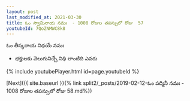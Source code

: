 ```yaml
---
layout: post
last_modified_at: 2021-03-30
title: ఓం స్వామినాయ నమః  - 1008 రోజుల తపస్సులో రోజు  57
youtubeId: 7QoZNMWC8k8
---
```

 
 
 ఓం తీస్కరాయ నిధయే నమః  
 
 -  భక్తులకు వెలుగునిచ్చే నిధి లాంటిది ఎవరు 
 
  
 
  
 
 
 
 
 
 


{% include youtubePlayer.html id=page.youtubeId %}
 
[Next]({{ site.baseurl }}{% link  split2/_posts/2019-02-12-ఓం పద్మినీ నమః  - 1008 రోజుల తపస్సులో రోజు  58.md%})
 
